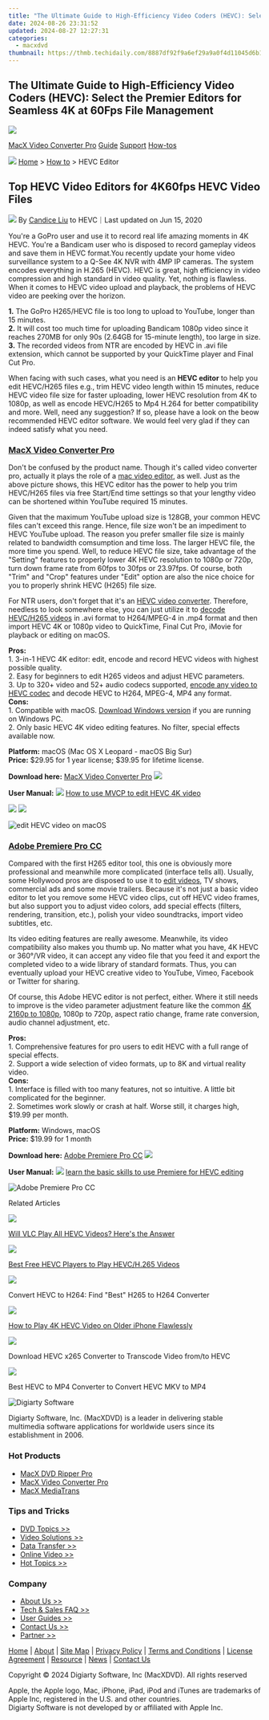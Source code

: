 ```yaml
---
title: "The Ultimate Guide to High-Efficiency Video Coders (HEVC): Select the Premier Editors for Seamless 4K at 60Fps File Management"
date: 2024-08-26 23:31:52
updated: 2024-08-27 12:27:31
categories:
  - macxdvd
thumbnail: https://thmb.techidaily.com/8887df92f9a6ef29a9a0f4d11045d6b1c0399eebd3f27cb0d07dfb8b59734a92.jpg
---
```


## The Ultimate Guide to High-Efficiency Video Coders (HEVC): Select the Premier Editors for Seamless 4K at 60Fps File Management

[![](https://www.macxdvd.com/mac-video-converter-pro/../image-style/new-seo/icon11.png)](https://tools.techidaily.com/macxdvd/products/)

[MacX Video Converter Pro](https://tools.techidaily.com/macxdvd/products/) [Guide](https://tools.techidaily.com/macxdvd/products/) [Support](https://tools.techidaily.com/macxdvd/products/) [How-tos](https://tools.techidaily.com/macxdvd/products/) 



![](https://www.macxdvd.com/mac-video-converter-pro/../image-style/new-seo/icon7.png) [Home](https://tools.techidaily.com/macxdvd/products/) \> [How to](https://tools.techidaily.com/macxdvd/products/) \> HEVC Editor

## Top HEVC Video Editors for 4K60fps HEVC Video Files



![](https://www.macxdvd.com/mac-video-converter-pro/../image-style/new-seo/icon6.png) By [Candice Liu](https://www.linkedin.com/in/candice-liu-444483a3/) to HEVC｜Last updated on Jun 15, 2020 

You're a GoPro user and use it to record real life amazing moments in 4K HEVC. You're a Bandicam user who is disposed to record gameplay videos and save them in HEVC format.You recently update your home video surveillance system to a Q-See 4K NVR with 4MP IP cameras. The system encodes everything in H.265 (HEVC). HEVC is great, high efficiency in video compression and high standard in video quality. Yet, nothing is flawless. When it comes to HEVC video upload and playback, the problems of HEVC video are peeking over the horizon.

**1\.**  The GoPro H265/HEVC file is too long to upload to YouTube, longer than 15 minutes.  
**2\.** It will cost too much time for uploading Bandicam 1080p video since it reaches 270MB for only 90s (2.64GB for 15-minute length), too large in size.  
**3\.**  The recorded videos from NTR are encoded by HEVC in .avi file extension, which cannot be supported by your QuickTime player and Final Cut Pro.

When facing with such cases, what you need is an **HEVC editor** to help you edit HEVC/H265 files e.g., trim HEVC video length within 15 minutes, reduce HEVC video file size for faster uploading, lower HEVC resolution from 4K to 1080p, as well as encode HEVC/H265 to Mp4 H.264 for better compatibility and more. Well, need any suggestion? If so, please have a look on the beow recommended HEVC editor software. We would feel very glad if they can indeed satisfy what you need.



### [MacX Video Converter Pro](https://tools.techidaily.com/macxdvd/products/)

Don't be confused by the product name. Though it's called video converter pro, actually it plays the role of a [mac video editor](https://tools.techidaily.com/macxdvd/products/), as well. Just as the above picture shows, this HEVC editor has the power to help you trim HEVC/H265 files via free Start/End time settings so that your lengthy video can be shortened within YouTube required 15 minutes. 

Given that the maximum YouTube upload size is 128GB, your common HEVC files can't exceed this range. Hence, file size won't be an impediment to HEVC YouTube upload. The reason you prefer smaller file size is mainly related to bandwidth comsumption and time loss. The larger HEVC file, the more time you spend. Well, to reduce HEVC file size, take advantage of the "Setting" features to properly lower 4K HEVC resolution to 1080p or 720p, turn down frame rate from 60fps to 30fps or 23.97fps. Of course, both "Trim" and "Crop" features under "Edit" option are also the nice choice for you to properly shrink HEVC (H265) file size.

For NTR users, don't forget that it's an [HEVC video converter](https://tools.techidaily.com/macxdvd/products/). Therefore, needless to look somewhere else, you can just utilize it to [decode HEVC/H265 videos](https://tools.techidaily.com/macxdvd/products/) in .avi format to H264/MPEG-4 in .mp4 format and then import HEVC 4K or 1080p video to QuickTime, Final Cut Pro, iMovie for playback or editing on macOS.

**Pros:**   
 1\. 3-in-1 HEVC 4K editor: edit, encode and record HEVC videos with highest possible quality.  
 2\. Easy for beginners to edit H265 videos and adjust HEVC parameters.  
 3\. Up to 320+ video and 52+ audio codecs supported, [encode any video to HEVC codec](https://tools.techidaily.com/macxdvd/products/) and decode HEVC to H264, MPEG-4, MP4 any format.  
**Cons:**   
 1\. Compatible with macOS. [Download Windows version](https://tools.techidaily.com/macxdvd/products/) if you are running on Windows PC.  
 2\. Only basic HEVC 4K video editing features. No filter, special effects available now.

**Platform:** macOS (Mac OS X Leopard - macOS Big Sur)  
**Price:** $29.95 for 1 year license; $39.95 for lifetime license. 

**Download here:** [MacX Video Converter Pro](https://tools.techidaily.com/macxdvd/products/) ![](https://www.macxdvd.com/mac-video-converter-pro/../seoimage/download-icon-step.png) 

**User Manual:** ![](https://www.macxdvd.com/mac-video-converter-pro/../mobile/img/hand2.png) [How to use MVCP to edit HEVC 4K video](https://tools.techidaily.com/macxdvd/products/) 

[![](https://www.macxdvd.com/mac-video-converter-pro/../image-style/new-seo/btn-win.png)](https://tools.techidaily.com/macxdvd/products/) [![](https://www.macxdvd.com/mac-video-converter-pro/../image-style/new-seo/btn-mac.png)](https://tools.techidaily.com/macxdvd/products/) 

![edit HEVC video on macOS](https://www.macxdvd.com/mac-video-converter-pro/step-image/mvcp-trim.jpg)

### [Adobe Premiere Pro CC](http://www.adobe.com/products/premiere.html)

Compared with the first H265 editor tool, this one is obviously more professional and meanwhile more complicated (interface tells all). Usually, some Hollywood pros are disposed to use it to [edit videos](https://tools.techidaily.com/macxdvd/products/), TV shows, commercial ads and some movie trailers. Because it's not just a basic video editor to let you remove some HEVC video clips, cut off HEVC video frames, but also support you to adjust video colors, add special effects (filters, rendering, transition, etc.), polish your video soundtracks, import video subtitles, etc. 

Its video editing features are really awesome. Meanwhile, its video compatibility also makes you thumb up. No matter what you have, 4K HEVC or 360°/VR video, it can accept any video file that you feed it and export the completed video to a wide library of standard formats. Thus, you can eventually upload your HEVC creative video to YouTube, Vimeo, Facebook or Twitter for sharing.

Of course, this Adobe HEVC editor is not perfect, either. Where it still needs to improve is the video parameter adjustment feature like the common [4K 2160p to 1080p](https://tools.techidaily.com/macxdvd/products/), 1080p to 720p, aspect ratio change, frame rate conversion, audio channel adjustment, etc. 

**Pros:**   
 1\. Comprehensive features for pro users to edit HEVC with a full range of special effects.  
 2\. Support a wide selection of video formats, up to 8K and virtual reality video.   
**Cons:**   
 1\. Interface is filled with too many features, not so intuitive. A little bit complicated for the beginner.  
 2\. Sometimes work slowly or crash at half. Worse still, it charges high, $19.99 per month.

**Platform:** Windows, macOS  
**Price:** $19.99 for 1 month 

**Download here:** [Adobe Premiere Pro CC](http://www.adobe.com/products/premiere.html) ![](https://www.macxdvd.com/mac-video-converter-pro/../seoimage/download-icon-step.png) 

**User Manual:** ![](https://www.macxdvd.com/mac-video-converter-pro/../mobile/img/hand2.png) [learn the basic skills to use Premiere for HEVC editing](https://helpx.adobe.com/premiere-pro/how-to/edit-videos.html?playlist=/ccx/v1/collection/product/premiere-pro/segment/designer/explevel/beginner/applaunch/orientation/collection.ccx.js) 

![Adobe Premiere Pro CC](https://www.macxdvd.com/mac-video-converter-pro/step-image/premiere-pro-cc.jpg)



Related Articles

![](https://www.macxdvd.com/mac-video-converter-pro/../image-style/new-seo/pic7.jpg)

[Will VLC Play All HEVC Videos? Here's the Answer](https://tools.techidaily.com/macxdvd/products/) 

![](https://www.macxdvd.com/mac-video-converter-pro/../image-style/new-seo/pic6.jpg)

[Best Free HEVC Players to Play HEVC/H.265 Videos](https://tools.techidaily.com/macxdvd/products/) 

![](https://www.macxdvd.com/mac-video-converter-pro/../image-style/new-seo/pic5.jpg)

 Convert HEVC to H264: Find "Best" H265 to H264 Converter 

![](https://www.macxdvd.com/mac-video-converter-pro/../image-style/new-seo/pic4.jpg)

[How to Play 4K HEVC Video on Older iPhone Flawlessly](https://tools.techidaily.com/macxdvd/products/) 

![](https://www.macxdvd.com/mac-video-converter-pro/../image-style/new-seo/pic3.jpg)

 Download HEVC x265 Converter to Transcode Video from/to HEVC

![](https://www.macxdvd.com/mac-video-converter-pro/../image-style/new-seo/pic2.jpg)

 Best HEVC to MP4 Converter to Convert HEVC MKV to MP4 



![Digiarty Software](https://www.macxdvd.com/mac-video-converter-pro/../icon/logo.png) 

Digiarty Software, Inc. (MacXDVD) is a leader in delivering stable multimedia software applications for worldwide users since its establishment in 2006.

### Hot Products

* [MacX DVD Ripper Pro](https://tools.techidaily.com/macxdvd/products/)
* [MacX Video Converter Pro](https://tools.techidaily.com/macxdvd/products/)
* [MacX MediaTrans](https://tools.techidaily.com/macxdvd/products/)

### Tips and Tricks

* [DVD Topics >>](https://tools.techidaily.com/macxdvd/products/)
* [Video Solutions >>](https://tools.techidaily.com/macxdvd/products/)
* [Data Transfer >>](https://tools.techidaily.com/macxdvd/products/)
* [Online Video >>](https://tools.techidaily.com/macxdvd/products/)
* [Hot Topics >>](https://tools.techidaily.com/macxdvd/products/)

### Company

* [About Us >>](https://tools.techidaily.com/macxdvd/products/)
* [Tech & Sales FAQ >>](https://tools.techidaily.com/macxdvd/products/)
* [User Guides >>](https://tools.techidaily.com/macxdvd/products/)
* [Contact Us >>](https://tools.techidaily.com/macxdvd/products/)
* [Partner >>](https://tools.techidaily.com/macxdvd/products/)



[Home](https://tools.techidaily.com/macxdvd/products/) | [About](https://tools.techidaily.com/macxdvd/products/) | [Site Map](https://tools.techidaily.com/macxdvd/products/) | [Privacy Policy](https://tools.techidaily.com/macxdvd/products/) | [Terms and Conditions](https://tools.techidaily.com/macxdvd/products/) | [License Agreement](https://tools.techidaily.com/macxdvd/products/) | [Resource](https://tools.techidaily.com/macxdvd/products/) | [News](https://tools.techidaily.com/macxdvd/products/) | [Contact Us](https://tools.techidaily.com/macxdvd/products/)

Copyright © 2024 Digiarty Software, Inc (MacXDVD). All rights reserved

Apple, the Apple logo, Mac, iPhone, iPad, iPod and iTunes are trademarks of Apple Inc, registered in the U.S. and other countries.  
Digiarty Software is not developed by or affiliated with Apple Inc.

<ins class="adsbygoogle"
     style="display:block"
     data-ad-format="autorelaxed"
     data-ad-client="ca-pub-7571918770474297"
     data-ad-slot="1223367746"></ins>



<ins class="adsbygoogle"
     style="display:block"
     data-ad-client="ca-pub-7571918770474297"
     data-ad-slot="8358498916"
     data-ad-format="auto"
     data-full-width-responsive="true"></ins>
